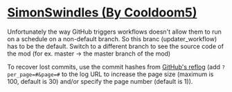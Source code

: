 # [SimonSwindles (By Cooldoom5)](https://github.com/Cooldoom5/SimonSwindles)

Unfortunately the way GitHub triggers workflows doesn't allow them to run on a schedule on a non-default branch. So this branc (updater_workflow) has to be the default. Switch to a different branch to see the source code of the mod (for ex. master -> the master branch of the mod)

To recover lost commits, use the commit hashes from [GitHub's reflog](https://api.github.com/repos/KtaneModules/SimonSwindles-Cooldoom5/events) (add `?per_page=#&page=#` to the log URL to increase the page size (maximum is 100, default is 30) and/or specify the page number (default is 1)).
